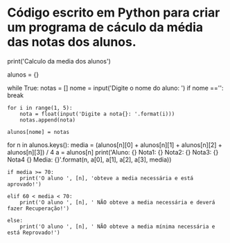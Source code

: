 # Código escrito em Python  para criar um programa de cáculo da média das notas dos alunos. 
print('Calculo da media dos alunos')

alunos = {}

while True:
    notas = []
    nome = input('Digite o nome do aluno: ')
    if nome =='':
        break

    for i in range(1, 5):
        nota = float(input('Digite a nota{}: '.format(i)))
        notas.append(nota)

    alunos[nome] = notas

for n in alunos.keys():
    media = (alunos[n][0] + alunos[n][1] + alunos[n][2] + alunos[n][3])  / 4
    a = alunos[n]
    print('Aluno: {} Nota1: {} Nota2: {} Nota3: {} Nota4 {} Media: {}'.format(n, a[0], a[1], a[2], a[3], media))

    if media >= 70:
        print('O aluno ', [n], 'obteve a media necessária e está aprovado!')

    elif 60 < media < 70:
        print('O aluno ', [n], ' NÃO obteve a media necessária e deverá fazer Recuperação!')

    else:
        print('O aluno ', [n], ' NÃO obteve a media mínima necessária e está Reprovado!')


